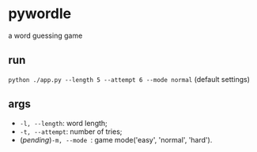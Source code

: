 # pywordle
a word guessing game

## run
`python ./app.py --length 5 --attempt 6 --mode normal` (default settings)

## args
- `-l, --length`: word length;
- `-t, --attempt`: number of tries;
- (_pending_)`-m, --mode `: game mode('easy', 'normal', 'hard').

